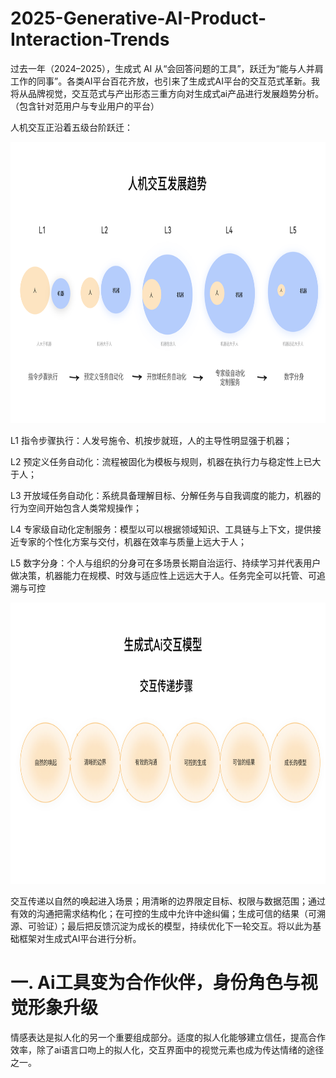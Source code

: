 # 2025-Generative-AI-Product-Interaction-Trends
过去一年（2024–2025），生成式 AI 从“会回答问题的工具”，跃迁为“能与人并肩工作的同事”。各类AI平台百花齐放，也引来了生成式AI平台的交互范式革新。我将从品牌视觉，交互范式与产出形态三重方向对生成式ai产品进行发展趋势分析。（包含针对范用户与专业用户的平台）


人机交互正沿着五级台阶跃迁：

<div align=center><img src="https://github.com/zhuzhuyr/2025-Generative-AI-Product-Interaction-Trends/blob/main/pics/1.png" height="450"></div>

L1 指令步骤执行：人发号施令、机按步就班，人的主导性明显强于机器；

L2 预定义任务自动化：流程被固化为模板与规则，机器在执行力与稳定性上已大于人；

L3 开放域任务自动化：系统具备理解目标、分解任务与自我调度的能力，机器的行为空间开始包含人类常规操作；

L4 专家级自动化定制服务：模型以可以根据领域知识、工具链与上下文，提供接近专家的个性化方案与交付，机器在效率与质量上远大于人；

L5 数字分身：个人与组织的分身可在多场景长期自治运行、持续学习并代表用户做决策，机器能力在规模、时效与适应性上远远大于人。任务完全可以托管、可追溯与可控

<div align=center><img src="https://github.com/zhuzhuyr/2025-Generative-AI-Product-Interaction-Trends/blob/main/pics/2.png" height="450"></div>

交互传递以自然的唤起进入场景；用清晰的边界限定目标、权限与数据范围；通过有效的沟通把需求结构化；在可控的生成中允许中途纠偏；生成可信的结果（可溯源、可验证）；最后把反馈沉淀为成长的模型，持续优化下一轮交互。将以此为基础框架对生成式AI平台进行分析。

一. Ai工具变为合作伙伴，身份角色与视觉形象升级
===

情感表达是拟人化的另一个重要组成部分。适度的拟人化能够建立信任，提高合作效率，除了ai语言口吻上的拟人化，交互界面中的视觉元素也成为传达情绪的途径之一。

